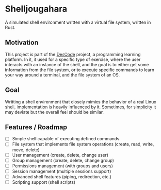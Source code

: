 # Shelljougahara

A simulated shell environment written with a virtual file system, written in Rust.

## Motivation

This project is part of the [DesCode](https://github.com/desforgehub/DesCode) project, a programming
learning platform. In it, it used for a specific type of exercise, where the user interacts with an
instance of the shell, and the goal is to either get some information from the file system, or to
execute specific commands to learn your way around a terminal, and the file system of an OS.

## Goal

Writting a shell environment that closely mimics the behavior of a real Linux shell, implementation
is heavily influenced by it. Sometimes, for simplicity it may deviate but the overall feel should be
similar.

## Features / Roadmap

- [ ] Simple shell capable of executing defined commands
- [ ] File system that implements file system operations (create, read, write, move, delete)
- [ ] User management (create, delete, change user)
- [ ] Group management (create, delete, change group)
- [ ] Permissions management (with groups and users)
- [ ] Session management (multiple sessions support)
- [ ] Advanced shell features (piping, redirection, etc.)
- [ ] Scripting support (shell scripts)

